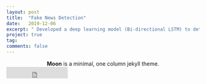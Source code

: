 ```yaml
---
layout: post
title:  "Fake News Detection"
date:   2019-12-06
excerpt: " Developed a deep learning model (Bi-directional LSTM) to detect Fake News using the title and the body of the article. Trained the model using distributed deep learning using Spark on AWS EMR."
project: true
tag:
comments: false
---
```



    
<center><b>Moon</b> is a minimal, one column jekyll theme.</center>
     
<iframe src="https://ghbtns.com/github-btn.html?user=TaylanTatli&repo=Moon&type=star&count=true&size=large" frameborder="0" scrolling="0" width="160px" height="30px"></iframe>    
      
